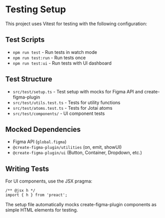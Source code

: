 # Testing Setup

This project uses Vitest for testing with the following configuration:

## Test Scripts
- `npm run test` - Run tests in watch mode
- `npm run test:run` - Run tests once
- `npm run test:ui` - Run tests with UI dashboard

## Test Structure
- `src/test/setup.ts` - Test setup with mocks for Figma API and create-figma-plugin
- `src/test/utils.test.ts` - Tests for utility functions
- `src/test/atoms.test.ts` - Tests for Jotai atoms
- `src/test/components/` - UI component tests

## Mocked Dependencies
- Figma API (`global.figma`)
- `@create-figma-plugin/utilities` (on, emit, showUI)
- `@create-figma-plugin/ui` (Button, Container, Dropdown, etc.)

## Writing Tests
For UI components, use the JSX pragma:
```tsx
/** @jsx h */
import { h } from 'preact';
```

The setup file automatically mocks create-figma-plugin components as simple HTML elements for testing.